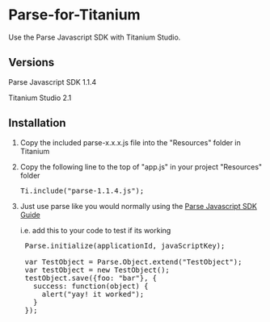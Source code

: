 Parse-for-Titanium
==================

Use the Parse Javascript SDK with Titanium Studio.

Versions
-------------------------

Parse Javascript SDK 1.1.4

Titanium Studio 2.1

Installation
-------------------------

1. Copy the included parse-x.x.x.js file into the "Resources" folder in Titanium

2. Copy the following line to the top of "app.js" in your project "Resources" folder

	<pre>Ti.include("parse-1.1.4.js");</pre>

3. Just use parse like you would normally using the [Parse Javascript SDK Guide]()

	i.e. add this to your code to test if its working

	<pre>
	Parse.initialize(applicationId, javaScriptKey);

	var TestObject = Parse.Object.extend("TestObject");
	var testObject = new TestObject();
	testObject.save({foo: "bar"}, {
	  success: function(object) {
	    alert("yay! it worked");
	  }
	});
	</pre>